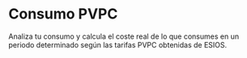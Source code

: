 # Consumo PVPC

Analiza tu consumo y calcula el coste real de lo que consumes en un periodo determinado según las tarifas PVPC obtenidas de ESIOS.